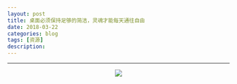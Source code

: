 ```yaml
---
layout: post
title: 桌面必须保持足够的简洁，灵魂才能每天通往自由
date: 2018-03-22
categories: blog
tags: [资源]
description: 
---
```



---

<center>
<p><img src="http://7xs8go.com1.z0.glb.clouddn.com/desktop.jpg" align="center"></p>
</center>
